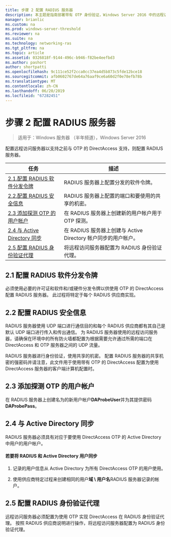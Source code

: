 ```yaml
---
title: 步骤 2 配置 RADIUS 服务器
description: 本主题是指南部署带有 OTP 身份验证，Windows Server 2016 中的远程访问的一部分。
manager: brianlic
ms.custom: na
ms.prod: windows-server-threshold
ms.reviewer: na
ms.suite: na
ms.technology: networking-ras
ms.tgt_pltfrm: na
ms.topic: article
ms.assetid: 0326818f-9144-496c-b946-f82be4eefbd3
ms.author: pashort
author: shortpatti
ms.openlocfilehash: 9c111ce52f2cca0cc37ea4d5b873c5fde12bce18
ms.sourcegitcommit: afb0602767de64a76aaf9ce6a60d2f0e78efb78b
ms.translationtype: MT
ms.contentlocale: zh-CN
ms.lasthandoff: 06/20/2019
ms.locfileid: "67282451"
---
```

# <a name="step-2-configure-the-radius-server"></a>步骤 2 配置 RADIUS 服务器

>适用于：Windows 服务器 （半年频道），Windows Server 2016

配置远程访问服务器以支持之前与 OTP 的 DirectAccess 支持，则配置 RADIUS 服务器。  
  
|任务|描述|  
|----|--------|  
|[2.1.配置 RADIUS 软件分发令牌](#BKMK_1.1)|RADIUS 服务器上配置分发的软件令牌。|  
|[2.2.配置 RADIUS 安全信息](#BKMK_1.2)|RADIUS 服务器上配置的端口和要使用的共享的机密。|  
|[2.3 添加探测 OTP 的用户帐户](#BKMK_Probe)|在 RADIUS 服务器上创建新的用户帐户用于 OTP 探测。|  
|[2.4 与 Active Directory 同步](#BKMK_Active)|在 RADIUS 服务器上创建与 Active Directory 帐户同步的用户帐户。|  
|[2.5 配置 RADIUS 身份验证代理](#BKMK_AuthAgent)|将远程访问服务器配置为 RADIUS 身份验证代理。|  
  
## <a name="BKMK_1.1"></a>2.1 配置 RADIUS 软件分发令牌  
必须使用必要的许可证和软件和/或硬件分发令牌以供使用 OTP 的 DirectAccess 配置 RADIUS 服务器。 此过程将特定于每个 RADIUS 供应商实现。  
  
## <a name="BKMK_1.2"></a>2.2 配置 RADIUS 安全信息  
RADIUS 服务器使用 UDP 端口进行通信目的和每个 RADIUS 供应商都有其自己是默认 UDP 端口进行传入和传出通信。 为 RADIUS 服务器使用的远程访问服务器，请确保在环境中的所有防火墙都配置为根据需要允许通过所需的端口在 DirectAccess 和 OTP 服务器之间的 UDP 流量。  
  
RADIUS 服务器进行身份验证，使用共享的机密。 配置 RADIUS 服务器的共享机密的强密码并请注意，此文件用于使用带有 OTP 的 DirectAccess 配置为使用 DirectAccess 服务器的客户端计算机配置时。  
  
## <a name="BKMK_Probe"></a>2.3 添加探测 OTP 的用户帐户  
在 RADIUS 服务器上创建名为的新用户帐户**DAProbeUser**并为其提供密码**DAProbePass**。  
  
## <a name="BKMK_Active"></a>2.4 与 Active Directory 同步  
RADIUS 服务器必须具有对应于要使用 DirectAccess OTP 的 Active Directory 中用户的用户帐户。  
  
#### <a name="to-synchronize-the-radius-and-active-directory-users"></a>若要将 RADIUS 和 Active Directory 用户同步  
  
1.  记录的用户信息从 Active Directory 为所有 DirectAccess OTP 的用户使用。  
  
2.  使用供应商特定过程来创建相同的用户**域 \ 用户名**RADIUS 服务器记录的帐户。  
  
## <a name="BKMK_AuthAgent"></a>2.5 配置 RADIUS 身份验证代理  
远程访问服务器必须配置为使用 OTP 实现 DirectAccess 在 RADIUS 身份验证代理。 按照 RADIUS 供应商说明进行操作，将远程访问服务器配置为 RADIUS 身份验证代理。  
  


